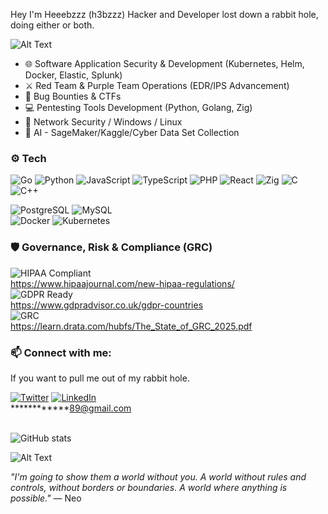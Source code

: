 Hey I'm Heeebzzz (h3bzzz)
Hacker and Developer lost down a rabbit hole, doing either or both. 

![Alt Text](https://media.giphy.com/media/8gJ28HfjAkc9y/giphy.gif?cid=790b7611d7es3qjulpys01ve9e6iq8hxr5k6iurkqh5devvx&ep=v1_gifs_search&rid=giphy.gif&ct=g)


- 🌐 Software Application Security & Development (Kubernetes, Helm, Docker, Elastic, Splunk)
- ⚔️ Red Team & Purple Team Operations (EDR/IPS Advancement)
- 👾 Bug Bounties & CTFs 
- 💻 Pentesting Tools Development (Python, Golang, Zig)
- 📡 Network Security / Windows / Linux  
- 🤖 AI - SageMaker/Kaggle/Cyber Data Set Collection

### ⚙️ Tech 
![Go](https://img.shields.io/badge/-Go-00ADD8?logo=go&logoColor=white)
![Python](https://img.shields.io/badge/-Python-3776AB?logo=python&logoColor=white)
![JavaScript](https://img.shields.io/badge/-JavaScript-F7DF1E?logo=javascript&logoColor=black)
![TypeScript](https://img.shields.io/badge/-TypeScript-3178C6?logo=typescript&logoColor=white)
![PHP](https://img.shields.io/badge/-PHP-777BB4?logo=php&logoColor=white)
![React](https://img.shields.io/badge/-React-61DAFB?logo=react&logoColor=black)
![Zig](https://img.shields.io/badge/-Zig-F7A41D?logo=zig&logoColor=white)
![C](https://img.shields.io/badge/-C-A8B9CC?logo=c&logoColor=black)
![C++](https://img.shields.io/badge/-C++-00599C?logo=c%2b%2b&logoColor=white)


![PostgreSQL](https://img.shields.io/badge/-PostgreSQL-4169E1?logo=postgresql&logoColor=white)
![MySQL](https://img.shields.io/badge/-MySQL-4479A1?logo=mysql&logoColor=white)  
![Docker](https://img.shields.io/badge/-Docker-2496ED?logo=docker&logoColor=white)
![Kubernetes](https://img.shields.io/badge/-Kubernetes-326CE5?logo=kubernetes&logoColor=white)


### 🛡️ Governance, Risk & Compliance (GRC)<br>
![HIPAA Compliant](https://img.shields.io/badge/-HIPAA-blue)<br>
https://www.hipaajournal.com/new-hipaa-regulations/<br>
![GDPR Ready](https://img.shields.io/badge/-GDPR-informational)<br>
https://www.gdpradvisor.co.uk/gdpr-countries<br>
![GRC](https://img.shields.io/badge/-GRC-007396?style=flat&logo=security&logoColor=white)<br>
https://learn.drata.com/hubfs/The_State_of_GRC_2025.pdf<br>

### 📫 Connect with me:
If you want to pull me out of my rabbit hole.

[![Twitter](https://img.shields.io/badge/-X%20(Twitter)-1DA1F2?logo=x&logoColor=white)](https://x.com/WR4lTH_)
[![LinkedIn](https://img.shields.io/badge/-LinkedIn-0A66C2?logo=linkedin&logoColor=white)](https://www.linkedin.com/in/heber-moreira-a2501119a/) <br>
************89@gmail.com  <br> </br>


![GitHub stats](https://github-readme-stats.vercel.app/api?username=h3bzzz&theme=tokyonight&show_icons=true)

![Alt Text](https://media.giphy.com/media/hs7G6EaFFtICA9cHZz/giphy.gif)


_"I'm going to show them a world without you. A world without rules and controls, without borders or boundaries. A world where anything is possible."_ — Neo








